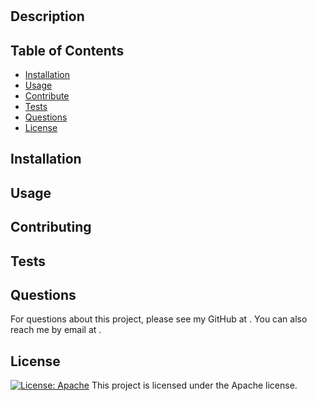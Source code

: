# 
  
  ## Description
  
    
  ## Table of Contents
  - [Installation](#installation)
  - [Usage](#usage)
  - [Contribute](#contributing)
  - [Tests](#tests)
  - [Questions](#questions)
  - [License](#license)
    
  ## Installation
  
  
  ## Usage
  
  
  ## Contributing
  
  
  ## Tests
  
  
  ## Questions
  For questions about this project, please see my GitHub at [](https://github.com//). 
  You can also reach me by email at .
  
  ## License
  [![License: Apache](https://img.shields.io/badge/License-Apache-yellow.svg)](https://opensource.org/licenses/Apache)
  This project is licensed under the Apache license.